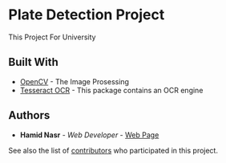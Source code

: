 # Plate Detection Project

This Project For University


## Built With

* [OpenCV](opencv.org/) - The Image Prosessing
* [Tesseract OCR](https://github.com/tesseract-ocr/) - This package contains an OCR engine

## Authors

* **Hamid Nasr** - *Web Developer* - [Web Page](https://HamidNE.ml)

See also the list of [contributors](https://github.com/your/project/contributors) who participated in this project.